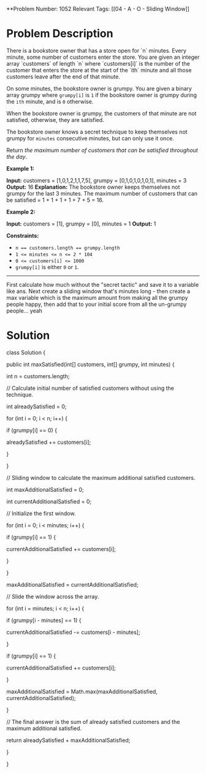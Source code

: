 
**Problem Number: 1052
Relevant Tags: [[04 - A - O - Sliding Window]]
<h1> Problem Description </h1>
There is a bookstore owner that has a store open for `n` minutes. Every minute, some number of customers enter the store. You are given an integer array `customers` of length `n` where `customers[i]` is the number of the customer that enters the store at the start of the `ith` minute and all those customers leave after the end of that minute.

On some minutes, the bookstore owner is grumpy. You are given a binary array grumpy where `grumpy[i]` is `1` if the bookstore owner is grumpy during the `ith` minute, and is `0` otherwise.

When the bookstore owner is grumpy, the customers of that minute are not satisfied, otherwise, they are satisfied.

The bookstore owner knows a secret technique to keep themselves not grumpy for `minutes` consecutive minutes, but can only use it once.

Return _the maximum number of customers that can be satisfied throughout the day_.

**Example 1:**

**Input:** customers = [1,0,1,2,1,1,7,5], grumpy = [0,1,0,1,0,1,0,1], minutes = 3
**Output:** 16
**Explanation:** The bookstore owner keeps themselves not grumpy for the last 3 minutes. 
The maximum number of customers that can be satisfied = 1 + 1 + 1 + 1 + 7 + 5 = 16.

**Example 2:**

**Input:** customers = [1], grumpy = [0], minutes = 1
**Output:** 1

**Constraints:**

- `n == customers.length == grumpy.length`
- `1 <= minutes <= n <= 2 * 104`
- `0 <= customers[i] <= 1000`
- `grumpy[i]` is either `0` or `1`.

-----
First calculate how much without the "secret tactic" and save it to a variable like ans.
Next create a sliding window that's minutes long - then create a max variable which is the maximum amount from making all the grumpy people happy, then add that to your initial score from all the un-grumpy people... yeah

<h1> Solution </h1>
class Solution {

public int maxSatisfied(int[] customers, int[] grumpy, int minutes) {

int n = customers.length;

// Calculate initial number of satisfied customers without using the technique.

int alreadySatisfied = 0;

for (int i = 0; i < n; i++) {

if (grumpy[i] == 0) {

alreadySatisfied += customers[i];

}

}

  

// Sliding window to calculate the maximum additional satisfied customers.

int maxAdditionalSatisfied = 0;

int currentAdditionalSatisfied = 0;

  

// Initialize the first window.

for (int i = 0; i < minutes; i++) {

if (grumpy[i] == 1) {

currentAdditionalSatisfied += customers[i];

}

}

maxAdditionalSatisfied = currentAdditionalSatisfied;

  

// Slide the window across the array.

for (int i = minutes; i < n; i++) {

if (grumpy[i - minutes] == 1) {

currentAdditionalSatisfied -= customers[i - minutes];

}

if (grumpy[i] == 1) {

currentAdditionalSatisfied += customers[i];

}

maxAdditionalSatisfied = Math.max(maxAdditionalSatisfied, currentAdditionalSatisfied);

}

  

// The final answer is the sum of already satisfied customers and the maximum additional satisfied.

return alreadySatisfied + maxAdditionalSatisfied;

}

}
